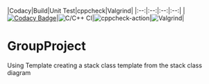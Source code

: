 |Codacy|Build|Unit Test|cppcheck|Valgrind|
|:--:|:--:|:--:|:--:|
|[![Codacy Badge](https://app.codacy.com/project/badge/Grade/cd8d707e6bc04f1b995adad3f7fa7cbe)](https://www.codacy.com/gh/amanajaykalaskar/GroupProject/dashboard?utm_source=github.com&amp;utm_medium=referral&amp;utm_content=amanajaykalaskar/GroupProject&amp;utm_campaign=Badge_Grade)|![C/C++ CI](https://github.com/amanajaykalaskar/GroupProject/workflows/C/C++%20CI/badge.svg)|![cppcheck-action](https://github.com/amanajaykalaskar/GroupProject/workflows/cppcheck-action/badge.svg)|![Valgrind](https://github.com/amanajaykalaskar/GroupProject/workflows/Valgrind/badge.svg)|

# GroupProject

Using Template creating a stack class template from the stack class diagram
